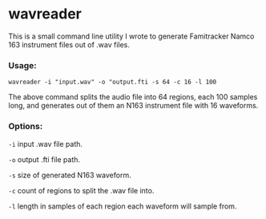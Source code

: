 # wavreader
This is a small command line utility I wrote to generate Famitracker Namco 163 instrument files out of .wav files.

### Usage:
``wavreader -i "input.wav" -o "output.fti -s 64 -c 16 -l 100``

The above command splits the audio file into 64 regions, each 100 samples long, and generates out of them an N163 instrument file with 16 waveforms.

### Options:
``-i`` input .wav file path.

``-o`` output .fti file path.

``-s`` size of generated N163 waveform.

``-c`` count of regions to split the .wav file into.

``-l`` length in samples of each region each waveform will sample from.
